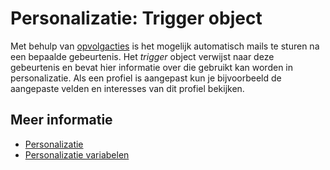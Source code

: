 # Personalizatie: Trigger object

Met behulp van [opvolgacties](./followups) is het mogelijk automatisch 
mails te sturen na een bepaalde gebeurtenis. Het *trigger* object verwijst 
naar deze gebeurtenis en bevat hier informatie over die gebruikt kan worden 
in personalizatie. Als een profiel is aangepast kun je bijvoorbeeld de 
aangepaste velden en interesses van dit profiel bekijken.

## Meer informatie

* [Personalizatie](./personalization)
* [Personalizatie variabelen](./personalization-variables)
